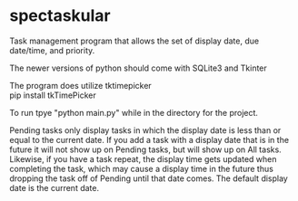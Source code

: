 # spectaskular
Task management program that allows the set of display date, due date/time, and priority.

The newer versions of python should come with SQLite3 and Tkinter

The program does utilize tktimepicker  
pip install tkTimePicker  

To run tpye "python main.py" while in the directory for the project.

Pending tasks only display tasks in which the display date is less than or equal to the current date.
If you add a task with a display date that is in the future it will not show up on Pending tasks, but will show up on All tasks.
Likewise, if you have a task repeat, the display time gets updated when completing the task, which may cause a display time in the future thus dropping the task off of Pending until that date comes.
The default display date is the current date.